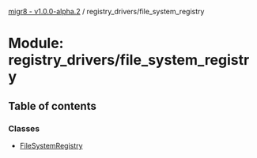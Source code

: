 [migr8 - v1.0.0-alpha.2](../README.md) / registry_drivers/file_system_registry

# Module: registry_drivers/file_system_registry

## Table of contents

### Classes

- [FileSystemRegistry](../classes/registry_drivers_file_system_registry.FileSystemRegistry.md)
